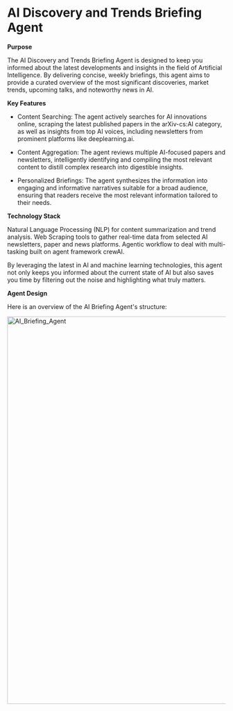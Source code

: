 # AI Discovery and Trends Briefing Agent

**Purpose**

The AI Discovery and Trends Briefing Agent is designed to keep you informed about the latest developments and insights in the field of Artificial Intelligence. By delivering concise, weekly briefings, this agent aims to provide a curated overview of the most significant discoveries, market trends, upcoming talks, and noteworthy news in AI.


**Key Features**

- Content Searching: The agent actively searches for AI innovations online, scraping the latest published papers in the arXiv-cs:AI category, as well as insights from top AI voices, including newsletters from prominent platforms like deeplearning.ai.
  
- Content Aggregation: The agent reviews multiple AI-focused papers and newsletters, intelligently identifying and compiling the most relevant content to distill complex research into digestible insights.

- Personalized Briefings: The agent synthesizes the information into engaging and informative narratives suitable for a broad audience, ensuring that readers receive the most relevant information tailored to their needs.


**Technology Stack**

Natural Language Processing (NLP) for content summarization and trend analysis.
Web Scraping tools to gather real-time data from selected AI newsletters, paper and news platforms.
Agentic workflow to deal with multi-tasking built on agent framework crewAI.


By leveraging the latest in AI and machine learning technologies, this agent not only keeps you informed about the current state of AI but also saves you time by filtering out the noise and highlighting what truly matters.


**Agent Design**

Here is an overview of the AI Briefing Agent's structure:

<img width="893" alt="AI_Briefing_Agent" src="https://github.com/liuxiaojiao/AI-Briefing/assets/20779552/e78fae9a-3e09-4c72-9436-a79ce96eab27">
